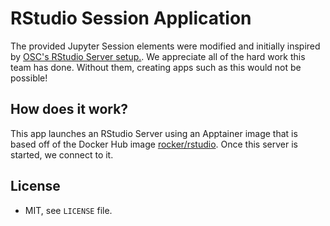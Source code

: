 # RStudio Session Application 

The provided Jupyter Session elements were modified and initially inspired by 
[OSC's RStudio Server setup.](https://github.com/OSC/bc_osc_rstudio_server). We appreciate 
all of the hard work this team has done. Without them, creating apps such as this 
would not be possible! 

## How does it work?

This app launches an RStudio Server using an Apptainer image that is based off of the Docker Hub image [rocker/rstudio](https://hub.docker.com/r/rocker/rstudio). Once this server is started, we connect to it. 

## License

- MIT, see `LICENSE` file.
